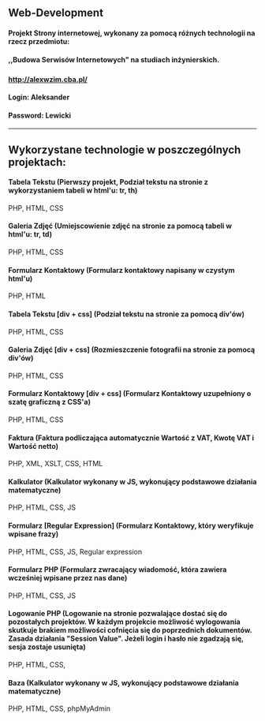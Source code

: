 ## Web-Development
#### Projekt Strony internetowej, wykonany za pomocą różnych technologii na rzecz przedmiotu: 
#### ,,Budowa Serwisów Internetowych" na studiach inżynierskich.
###
#### http://alexwzim.cba.pl/
#### Login: Aleksander 
#### Password: Lewicki 
-------------------------------------------------------------
## Wykorzystane technologie w poszczególnych projektach:
#### Tabela Tekstu (Pierwszy projekt, Podział tekstu na stronie z wykorzystaniem tabeli w html'u: tr, th)

PHP, HTML, CSS

#### Galeria Zdjęć (Umiejscowienie zdjęć na stronie za pomocą tabeli w html'u: tr, td)

PHP, HTML, CSS

#### Formularz Kontaktowy (Formularz kontaktowy napisany w czystym html'u)

PHP, HTML

#### Tabela Tekstu [div + css] (Podział tekstu na stronie za pomocą div'ów)

PHP, HTML, CSS

#### Galeria Zdjęć [div + css] (Rozmieszczenie fotografii na stronie za pomocą div'ów)

PHP, HTML, CSS

#### Formularz Kontaktowy [div + css] (Formularz Kontaktowy uzupełniony o szatę graficzną z CSS'a)

PHP, HTML, CSS

#### Faktura (Faktura podliczająca automatycznie Wartość z VAT, Kwotę VAT i Wartość netto)

PHP, XML, XSLT, CSS, HTML

#### Kalkulator (Kalkulator wykonany w JS, wykonujący podstawowe działania matematyczne)

PHP, HTML, CSS, JS

#### Formularz [Regular Expression] (Formularz Kontaktowy, który weryfikuje wpisane frazy)

PHP, HTML, CSS, JS, Regular expression

#### Formularz PHP (Formularz zwracający wiadomość, która zawiera wcześniej wpisane przez nas dane)

PHP, HTML, CSS, JS

#### Logowanie PHP (Logowanie na stronie pozwalające dostać się do pozostałych projektów. W każdym projekcie możliwość wylogowania skutkuje brakiem możliwości cofnięcia się do poprzednich dokumentów. Zasada działania "Session Value". Jeżeli login i hasło nie zgadzają się, sesja zostaje usunięta)

PHP, HTML, CSS,

#### Baza (Kalkulator wykonany w JS, wykonujący podstawowe działania matematyczne)

PHP, HTML, CSS, phpMyAdmin





